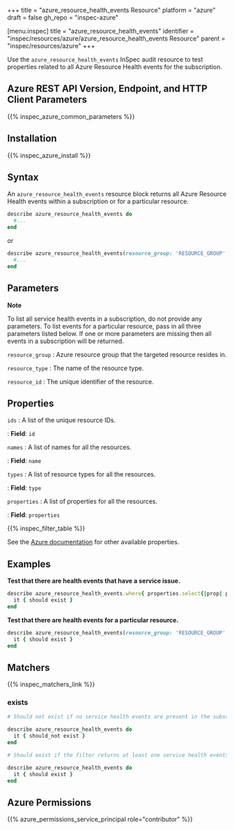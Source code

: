 +++
title = "azure_resource_health_events Resource"
platform = "azure"
draft = false
gh_repo = "inspec-azure"

[menu.inspec]
title = "azure_resource_health_events"
identifier = "inspec/resources/azure/azure_resource_health_events Resource"
parent = "inspec/resources/azure"
+++

Use the `azure_resource_health_events` InSpec audit resource to test properties related to all Azure Resource Health events for the subscription.

## Azure REST API Version, Endpoint, and HTTP Client Parameters

{{% inspec_azure_common_parameters %}}

## Installation

{{% inspec_azure_install %}}

## Syntax

An `azure_resource_health_events` resource block returns all Azure Resource Health events within a subscription or for a particular resource.

```ruby
describe azure_resource_health_events do
  #...
end
```

or

```ruby
describe azure_resource_health_events(resource_group: 'RESOURCE_GROUP', resource_type: 'RESOURCE_TYPE', resource_id: 'RESOURCE_ID') do
  #...
end
```

## Parameters

**Note**

To list all service health events in a subscription, do not provide any parameters.
To list events for a particular resource, pass in all three parameters listed below.
If one or more parameters are missing then all events in a subscription will be returned.

`resource_group`
: Azure resource group that the targeted resource resides in.

`resource_type`
: The name of the resource type.

`resource_id`
: The unique identifier of the resource.

## Properties

`ids`
: A list of the unique resource IDs.

: **Field**: `id`

`names`
: A list of names for all the resources.

: **Field**: `name`

`types`
: A list of resource types for all the resources.

: **Field**: `type`

`properties`
: A list of properties for all the resources.

: **Field**: `properties`


{{% inspec_filter_table %}}

See the [Azure documentation](https://docs.microsoft.com/en-us/rest/api/resourcehealth/events/list-by-single-resource) for other available properties.

## Examples

**Test that there are health events that have a service issue.**

```ruby
describe azure_resource_health_events.where{ properties.select{|prop| prop.eventType == 'ServiceIssue' } } do
  it { should exist }
end
```

**Test that there are health events for a particular resource.**

```ruby
describe azure_resource_health_events(resource_group: 'RESOURCE_GROUP', resource_type: 'RESOURCE_TYPE', resource_id: 'RESOURCE_ID') do
  it { should exist }
end
```

## Matchers

{{% inspec_matchers_link %}}

### exists

```ruby
# Should not exist if no service health events are present in the subscription

describe azure_resource_health_events do
  it { should_not exist }
end

# Should exist if the filter returns at least one service health events in the subscription

describe azure_resource_health_events do
  it { should exist }
end
```

## Azure Permissions

{{% azure_permissions_service_principal role="contributor" %}}
